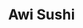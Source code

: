 ---
layout: place
title: "Awi Sushi"
permalink: /wisconsin/milwaukee/awi-sushi.html
stateAbbr: WI
stateName: Wisconsin
cityName: Milwaukee
place_id: ChIJvSjYaQAZBYgRiiBBM4MYg3E
photos:
  - name: >-
      places/ChIJvSjYaQAZBYgRiiBBM4MYg3E/photos/AeeoHcKtxrwVMG4WglH3rTW92JKg25TUJhIaN9yJgSPIGzEVThEb21nr5DA4v1saEG_A-mEou48NH71_bcKGz1Q-US7pjyhLM_r0_NTbk2edvWJcMJ_S9MrHjHSpjsyEDRuD3ThOVdvWSxe-w_9cywA5L8u6Lt-jv5a62tgkl3jzuBvmsRakvm5IYwUl4T8eNd6ub63958oyME9RZbjKQr2p4hItBZ0namvW1eZJla-tTSMbkD434nTehGaLLkFZNJaO684hgaJr2q8ttOeBD3fjnNTOqGn-35QYRtd7NxmXwdTtIw
    widthPx: 3600
    heightPx: 4800
    authorAttributions:
      - displayName: Awi Sushi
        uri: https://maps.google.com/maps/contrib/104738258282267749989
        photoUri: >-
          https://lh3.googleusercontent.com/a/ACg8ocL3SZBoYNVontUay_G9M8pjN4WRar-1BwZmvtYb-Q2jsa_QQQ=s100-p-k-no-mo
    flagContentUri: >-
      https://www.google.com/local/imagery/report/?cb_client=maps_api_places.places_api&image_key=!1e10!2sAF1QipM8QZ1UJlAqjKucSsGe8F75uaDx0-0InmpNYx5p&hl=en-US
    googleMapsUri: >-
      https://www.google.com/maps/place//data=!3m4!1e2!3m2!1sAF1QipM8QZ1UJlAqjKucSsGe8F75uaDx0-0InmpNYx5p!2e10!4m2!3m1!1s0x8805190069d828bd:0x718318833341208a
  - name: >-
      places/ChIJvSjYaQAZBYgRiiBBM4MYg3E/photos/AeeoHcLBf9bjiGtJRxRj8xwK5XE2GW-1zbwYH15UpzUx8MgG1Ai72ET6bi25ZZYZTduI9yXyFI7kPYr7oXj88JETrqP8AjbZ9j--mhw9WjBYnZiiWpzYwleFa1mI9q-tosi5BF330wInViCtpxL4E_BOWlYkOU22nY2-eN_6QtPZJc-BPkauGgxySFnVgfT5i7hH1MKlr023JvvmIeXhWO4_GzsTwqPYo-TuEtg7IsU53PqizWzBTOqZ8bvrSZKgYMNzJI3m2ne4jhdTLTKemINkX9rLxVrapz10WFGCqAbxUIF99WJVcCeLk3_qRRHS49oCYpgibN7dXPJoT7gfnP6XOJLrnATLZzZGzooUyRFT2EKgRAuh2AIrQ0gUOdmU6WJ11RiP2vuYVmp-fXbqjTVUUgfHL-reYxrMoNarz72tdZlI4Q
    widthPx: 3072
    heightPx: 4080
    authorAttributions:
      - displayName: Lino O
        uri: https://maps.google.com/maps/contrib/112531641879491104814
        photoUri: >-
          https://lh3.googleusercontent.com/a-/ALV-UjUU9xj92GzzVUqWqfPPqDDb35E5mdQyryriPYIM2oCkR7QECoHzjA=s100-p-k-no-mo
    flagContentUri: >-
      https://www.google.com/local/imagery/report/?cb_client=maps_api_places.places_api&image_key=!1e10!2sCIHM0ogKEICAgMCQluqXHw&hl=en-US
    googleMapsUri: >-
      https://www.google.com/maps/place//data=!3m4!1e2!3m2!1sCIHM0ogKEICAgMCQluqXHw!2e10!4m2!3m1!1s0x8805190069d828bd:0x718318833341208a
  - name: >-
      places/ChIJvSjYaQAZBYgRiiBBM4MYg3E/photos/AeeoHcIQOcC4KIVXoJjmYIy-G1o9zU7_TPC9uhl_2aa6skCg3VSRskDuFCRi9wnbSGjPKJ2SEw6oIJmwKjmxWYiPZGnaIwOB5fXArEz4BCr0TNHdfdLzZ37Zr5FaHB08Xl2m3IPYghWg4y8DEJOghvY2EKx_gNy8wgHjMwgxQTsLZkkcLROWKkwXHqI3Qx8Po13yKfJ1UzMbbfuT_IVMd4TpwuvXUjFsyEMrFcdj2bBitTymfyUOaQ_OsMfK17ahAA7Uohc8Svkni1TOBoZ3bwFETRSjMLUHJ5I5Zn6Zokgqq_PmZg
    widthPx: 3600
    heightPx: 4800
    authorAttributions:
      - displayName: Awi Sushi
        uri: https://maps.google.com/maps/contrib/104738258282267749989
        photoUri: >-
          https://lh3.googleusercontent.com/a/ACg8ocL3SZBoYNVontUay_G9M8pjN4WRar-1BwZmvtYb-Q2jsa_QQQ=s100-p-k-no-mo
    flagContentUri: >-
      https://www.google.com/local/imagery/report/?cb_client=maps_api_places.places_api&image_key=!1e10!2sAF1QipOpDNx-dZC9qp1aZrTFWj2ISfFqFAV7kRGKmOr0&hl=en-US
    googleMapsUri: >-
      https://www.google.com/maps/place//data=!3m4!1e2!3m2!1sAF1QipOpDNx-dZC9qp1aZrTFWj2ISfFqFAV7kRGKmOr0!2e10!4m2!3m1!1s0x8805190069d828bd:0x718318833341208a
  - name: >-
      places/ChIJvSjYaQAZBYgRiiBBM4MYg3E/photos/AeeoHcJfdedK-7KKdP-yU2P-eWS6OXmovrWWyjx4gZgoq9Ojfha1ap-f9mNam-Nku_m6braLKRCo2lveDIh044M0bBmSnxLdF1HIoQlyzyMSV1pqIgm0a7Go9vRC4dEPFNQB1NYTl6-XT8dVr3LBNldMQLwgfqvxfZpg2Y5O5cJYmRQ5XycMgJTJWD383qiY0Nl-9jppkJH-Tml-O5AQ6rWQGpG4KeCKBYDjWnuYuis19VwlcLD-LVGXUcSk6_OYa2ZDgGhRNNh2KPY3-Mgek0DuFy7rHigigEUeQ37l689Y_MpTXWP0gQV4BHqhIl4NUhNjcJXgGrrp_8IcXyMzolIa6xL1lOhg8GRItibCgXAmrAUp-ijzirlm_qlOkRtg5MnSRekAxHMLyiadq0_y8rRB1bcEeWh5Kn5_vV-DrLKQPaPKCgc
    widthPx: 2992
    heightPx: 2992
    authorAttributions:
      - displayName: C Xyooj
        uri: https://maps.google.com/maps/contrib/114540565616637724543
        photoUri: >-
          https://lh3.googleusercontent.com/a/ACg8ocIz6HNNmJqKL7THmirrLyT6r_FmHYXEUrHtijaZ_peHBk0DWQ=s100-p-k-no-mo
    flagContentUri: >-
      https://www.google.com/local/imagery/report/?cb_client=maps_api_places.places_api&image_key=!1e10!2sCIHM0ogKEICAgIDDkaWnigE&hl=en-US
    googleMapsUri: >-
      https://www.google.com/maps/place//data=!3m4!1e2!3m2!1sCIHM0ogKEICAgIDDkaWnigE!2e10!4m2!3m1!1s0x8805190069d828bd:0x718318833341208a
  - name: >-
      places/ChIJvSjYaQAZBYgRiiBBM4MYg3E/photos/AeeoHcJ9FafZ8moLL78IlpfMW1C2jSDGiQlpu3KVgVbAa9dF0ltkUTugNyKUbfCNIGDrT5Dzww4PsC6XsNvsITpeJYnpx9vnuEd3TxikMZV0wc0Wm9comePKTF98WEHbtXqrtU0zbNUV-fOd-6zSJVe4hmyn8rFZAlGqEnr9tgE2x5mpciy96aribvlZsBnAzO2mF_6wodlIKXno16FyEI_95VfqBt0rE74AGXKtD3XvKYPDSXTEbIxQvYutPuQcNjWpPH3NCbouGWRn6Uux5ivYkk-u-m2c6DW3qMSctaquD70BTQZ4amx-KKlPcnRBt7HM2mcUe0BwfbI-yB7rCizWZkpTqC-0TraF970rHpuHX592m6QrVrj7leQ5Fhxn683ye4cgzDyNjPdGbHiymrSDwjCFrvYTXKSr7BInM7Yqyirz_fev
    widthPx: 1160
    heightPx: 868
    authorAttributions:
      - displayName: Carlos Kamara
        uri: https://maps.google.com/maps/contrib/114423513383343039020
        photoUri: >-
          https://lh3.googleusercontent.com/a-/ALV-UjWVfJiLEq5YOuzBqBbCefzoQCWDHa_Sn67CUKgBABgxbzIIVvo=s100-p-k-no-mo
    flagContentUri: >-
      https://www.google.com/local/imagery/report/?cb_client=maps_api_places.places_api&image_key=!1e10!2sCIHM0ogKEICAgICPsfCg6AE&hl=en-US
    googleMapsUri: >-
      https://www.google.com/maps/place//data=!3m4!1e2!3m2!1sCIHM0ogKEICAgICPsfCg6AE!2e10!4m2!3m1!1s0x8805190069d828bd:0x718318833341208a
  - name: >-
      places/ChIJvSjYaQAZBYgRiiBBM4MYg3E/photos/AeeoHcLN6tbqjs2NGw7-r4ictdDsQHzO6XicpvHgbBcB4nm3lgEFxc-zX7G-SHknipnDcE9ABOUkvipwbvwZ_0_fYphc4AT4KjcwgOIXD608RIjScBE8Kaa-Bsc5u3NGkt-GvvVX2yzI6NYQGjQCS5K09hEpSrJ7CMLfcv_UJGR1wCDIZwHl7GPgW8XexWPPEJcg86nn_cff8CXRfwZkgv19Q-swrkYx3-to5mGssyLkMdjtIhICAsz2gJF0Q9Wp3hIwWX7Y15nbztpiCBcgVSyWdHyWzAnwq2KzslO7Swt_2Q9z5grA2XIHDpC0nRQknKDTUEZ_y0Y3usFuTpt1wAzWWwYteQIgn7dgsTW48QP53DyPIRwrW_woJaw64FooT1Ex0EemwJUdQ7wDn7pjR5EFqMbOzZcVZoPS2gSO5j-_PV31Af50
    widthPx: 3072
    heightPx: 4080
    authorAttributions:
      - displayName: Alex Young
        uri: https://maps.google.com/maps/contrib/117573664561498616545
        photoUri: >-
          https://lh3.googleusercontent.com/a-/ALV-UjUTqgl1IcLxU7Gvvz7p_M3bbcOqYlR3il_n1YwVsfGg83m3uzSpyA=s100-p-k-no-mo
    flagContentUri: >-
      https://www.google.com/local/imagery/report/?cb_client=maps_api_places.places_api&image_key=!1e10!2sCIHM0ogKEICAgMCQgLah8wE&hl=en-US
    googleMapsUri: >-
      https://www.google.com/maps/place//data=!3m4!1e2!3m2!1sCIHM0ogKEICAgMCQgLah8wE!2e10!4m2!3m1!1s0x8805190069d828bd:0x718318833341208a
  - name: >-
      places/ChIJvSjYaQAZBYgRiiBBM4MYg3E/photos/AeeoHcK0o5lNQ56FHEiFr2E551qfSHTAPa0aosbhoSGy129VF3ezpNjlfxyjKQrEnLuHvFYCHJqb3eGhLDJCIfnSJNB3IUylkUV4HpiU52wRH4LmqaabL57HRY8LyWSzhNXs9gbuRAqjb6yzP6ge8Bkntzbf8U-U88-1HIqk5-nEtHAZi7A5PePwnFIMnI6Z9yB0j43KJf5N435_Q4RE1AI8Aj_-cDLYGr-T_XBomjvOs5BlfwBY8klSzBLtP0LtqxIgG3icNHX45j0foDxChiI5wiWz61okXVfoHlavHP6gTeWJFZ6bw4hTCWFPG2hUt4Sji-jA7Y4A1D0844E5b0npwyQzFgy18DZJvQPrhr6MkP-IM33X52k_Y9abWOEUlGJlPtIzdgUmyc0oXWSmxFJoQuEac5fQo7t7p56ytOg1HXLOP-R4
    widthPx: 4800
    heightPx: 3614
    authorAttributions:
      - displayName: Tyler Victory
        uri: https://maps.google.com/maps/contrib/110044527384715773864
        photoUri: >-
          https://lh3.googleusercontent.com/a-/ALV-UjVvZpupi8ctpM2jDIc9qega0S_VyDR7VUpHdkuhmmi_fhSXok5TEA=s100-p-k-no-mo
    flagContentUri: >-
      https://www.google.com/local/imagery/report/?cb_client=maps_api_places.places_api&image_key=!1e10!2sCIHM0ogKEICAgIDv9O2OigE&hl=en-US
    googleMapsUri: >-
      https://www.google.com/maps/place//data=!3m4!1e2!3m2!1sCIHM0ogKEICAgIDv9O2OigE!2e10!4m2!3m1!1s0x8805190069d828bd:0x718318833341208a
  - name: >-
      places/ChIJvSjYaQAZBYgRiiBBM4MYg3E/photos/AeeoHcLoVE5EaZjEMWfxVJXUd3eRowVOneVjb6cb9RTCCRRgBo43iXURsIHpyeuRchUNYBlyjia5dUN-WRm6-R0KL9u5u4vX-BIyi-VGVBp62Lvz-PAvNZbEnHkhbFyYVstLCZ2uzMGxl8-gTeus5rAy82RwRvfo6I5bxIFk2lAQ1C_eVhTp-rVHfEI2rZv_a0hfiEZ5RFj24911UcKouMxnZQ6f-gsbPxgwZj9sdfWQMdtujFyvONssSsGMarQgbobt_cHRRoX3fMZdBk9MGCwh57l2H9QVYY7lWBD8PCt7BP3VwQ989eb74i8X-fFJD6ZAzcis45ymMdfKVv_zFgnhGd5ddDQP796E9c2prnnfHOjYL732gUsjmnQPOybrbumBPcm6vMyGABVyzBfYUPEvOZWzLbsDV9xkJLxCAH9uW94jg5nC
    widthPx: 3600
    heightPx: 4800
    authorAttributions:
      - displayName: J West
        uri: https://maps.google.com/maps/contrib/108118996688163768024
        photoUri: >-
          https://lh3.googleusercontent.com/a-/ALV-UjVpXTbEnpulFxbeqkq7p7ruI6-UwmOkpfP706WFUbrVuV2AiTvtcQ=s100-p-k-no-mo
    flagContentUri: >-
      https://www.google.com/local/imagery/report/?cb_client=maps_api_places.places_api&image_key=!1e10!2sCIHM0ogKEICAgICr_vaT1wE&hl=en-US
    googleMapsUri: >-
      https://www.google.com/maps/place//data=!3m4!1e2!3m2!1sCIHM0ogKEICAgICr_vaT1wE!2e10!4m2!3m1!1s0x8805190069d828bd:0x718318833341208a
  - name: >-
      places/ChIJvSjYaQAZBYgRiiBBM4MYg3E/photos/AeeoHcInGtnpS7PeCKr2z15GbribnHco3ElSCHQ4a0naKMFuJcbyDDrmSHPgbpKgRw3Lnp410Bp9GDMnNTJQ4aCq8Z1yju-VyJYm7YlkM6MbDlF4dcpRrQFpobgPFrNR7dDHkNeiMhWibJNIHydVy5F1UoAc74MlV_OkvjNvyURZ-wMmPnIwL6O5OArX4p6XFnDFVjSBTwUuGbyaRl1HpziRna1DIsREenXkUoW02KHcsggerQFv6UZfzqRvoZNTy53EhmLgOV48j-YXGDEhYaFE04HQa5YwLlNoQAsoawNKOfo6lhLwSrSyXfkX_vEInE28EnAx16xG8J_FL1_Z-P_FSF3ERyzmLopVHKcoDE-CQsBNP8UxyJ8jAVKDmTYKMMA5m-0G6Zc7NuJhAMG4CHEBGcvqTBKg2eeRu78upNaX-NQlY1Lm
    widthPx: 4000
    heightPx: 3000
    authorAttributions:
      - displayName: B K
        uri: https://maps.google.com/maps/contrib/116790692320342711149
        photoUri: >-
          https://lh3.googleusercontent.com/a/ACg8ocLbFqbRv74mKmi8oMoyNcJ-x37RY9rspP-1GlD9Mj9WfsNEAw=s100-p-k-no-mo
    flagContentUri: >-
      https://www.google.com/local/imagery/report/?cb_client=maps_api_places.places_api&image_key=!1e10!2sCIHM0ogKEICAgIC32_6_1gE&hl=en-US
    googleMapsUri: >-
      https://www.google.com/maps/place//data=!3m4!1e2!3m2!1sCIHM0ogKEICAgIC32_6_1gE!2e10!4m2!3m1!1s0x8805190069d828bd:0x718318833341208a
  - name: >-
      places/ChIJvSjYaQAZBYgRiiBBM4MYg3E/photos/AeeoHcIcarFqC2yLJRKT-LTE6V9f-bvqYpIkSH8FLLlB_sXndOqVHMHhiejnonOlnXjIeKRfDXyCgUTq00ff3PLzI7ZLLxz0DPmMGqqqqTihcGFfQpV_oX3jykcWFpolLOH2hXHseRQTbfvtq7S6cawy6XllCkX8NkR0ihRi4m-Y9pxsrTmPruElRWrvjLvO68QExWc9VYefmuPeWWM0xrIoro0W6DNnRrJtdAI_tZTaQKi8sW8sMpnj_nG_IN82YeEf95BHINyFLsH4_hm0_z_xv8L5qptkRF-Ybd-3L5GkMQrCV39DQgy-LCu1Fxi2AyKEobZ85A1JsGtAyyH7wI01ijPvx-hZZO6nNagqt9xX_7iRmJ94LjRbCOGKOjhOstk4-Utgt4zAy-vJYsX0guHEJFfTwutrAtN0Kb4dpcjUWwCURg
    widthPx: 4000
    heightPx: 3000
    authorAttributions:
      - displayName: Matt Boyce
        uri: https://maps.google.com/maps/contrib/101301040617720936017
        photoUri: >-
          https://lh3.googleusercontent.com/a-/ALV-UjWYRocsi-inLs2lE6gUuKDsIAwx_S67w9_7ahLgGW5NkIbXQSiL=s100-p-k-no-mo
    flagContentUri: >-
      https://www.google.com/local/imagery/report/?cb_client=maps_api_places.places_api&image_key=!1e10!2sCIHM0ogKEICAgICn_OSAVA&hl=en-US
    googleMapsUri: >-
      https://www.google.com/maps/place//data=!3m4!1e2!3m2!1sCIHM0ogKEICAgICn_OSAVA!2e10!4m2!3m1!1s0x8805190069d828bd:0x718318833341208a
address: 755 N Water St, Milwaukee, WI 53202, USA
street: 755 N Water St
city: Milwaukee
state: WI
zip: '53202'
country: USA
neighborhood: Juneau Town
latitude: '43.040035'
longitude: '-87.909460'
accessibility_options: null
business_status: OPERATIONAL
name: Awi Sushi
google_maps_links:
  directionsUri: >-
    https://www.google.com/maps/dir//''/data=!4m7!4m6!1m1!4e2!1m2!1m1!1s0x8805190069d828bd:0x718318833341208a!3e0
  placeUri: https://maps.google.com/?cid=8179408300014641290
  writeAReviewUri: >-
    https://www.google.com/maps/place//data=!4m3!3m2!1s0x8805190069d828bd:0x718318833341208a!12e1
  reviewsUri: >-
    https://www.google.com/maps/place//data=!4m4!3m3!1s0x8805190069d828bd:0x718318833341208a!9m1!1b1
  photosUri: >-
    https://www.google.com/maps/place//data=!4m3!3m2!1s0x8805190069d828bd:0x718318833341208a!10e5
primary_type: Sushi Restaurant
opening_hours:
  regular: null
  current: null
secondary_opening_hours:
  regular:
    weekdayDescriptions: null
    type: null
  current:
    weekdayDescriptions: null
    type: null
phone: null
price_level: null
price_range: null
rating: null
rating_count: 0
website: null
description: null
reviews: null
parking_options: null
payment_options: null
allow_dogs: null
curbside_pickup: null
delivery: null
dine_in: null
good_for_children: null
good_for_groups: null
good_for_sports: null
live_music: null
menu_for_children: null
outdoor_seating: null
reservable: null
restroom: null
serves_beer: null
serves_breakfast: null
serves_brunch: null
serves_cocktails: null
serves_coffee: null
serves_dinner: null
serves_dessert: null
serves_lunch: null
serves_vegetarian_food: null
serves_wine: null
takeout: null
slug: Awi-Sushi

---